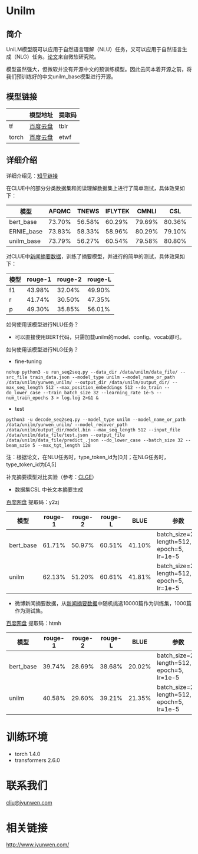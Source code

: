 # Unilm
## 简介
UniLM模型既可以应用于自然语言理解（NLU）任务，又可以应用于自然语言生成（NLG）任务。[论文](https://arxiv.org/abs/1905.03197)来自微软研究院。

模型虽然强大，但微软并没有开源中文的预训练模型。因此云问本着开源之前，将我们预训练好的中文unilm_base模型进行开源。
## 模型链接
| | 模型地址  | 提取码 |
| ------------- | ------------- | ------------- |
| tf | [百度云盘](https://pan.baidu.com/s/1HgxIkBl5Yfwrzs1K1B6NFA)  | tblr |
| torch | [百度云盘](https://pan.baidu.com/s/1DHJGOFJ5cce5N5g4aBDiMQ) | etwf |
## 详细介绍
详细介绍见：[知乎链接](https://zhuanlan.zhihu.com/p/163483660)

在CLUE中的部分分类数据集和阅读理解数据集上进行了简单测试，具体效果如下：

| 模型  | AFQMC | TNEWS | IFLYTEK | CMNLI | CSL | CMRC2018 | AVG |
| ------------- | ------------- | ------------- | ------------- | ------------- | ------------- | ------------- | ------------- |
| bert_base | 73.70% | 56.58% | 60.29% | 79.69% | 80.36% | 71.60% | 70.37% |
| ERNIE_base | 73.83% | 58.33% | 58.96% | 80.29% | 79.10% | 74.70% | 70.87% |
| unilm_base | 73.79% | 56.27% | 60.54% | 79.58% | 80.80% | 73.30% | 70.71% |


对CLUE中[新闻摘要数据](https://www.cluebenchmarks.com/dataSet_search_modify.html?keywords=%E6%96%87%E6%9C%AC%E6%91%98%E8%A6%81)，训练了摘要模型，并进行的简单的测试，具体效果如下：

| 模型  | rouge-1 | rouge-2 | rouge-L |
| ------------- | ------------- | ------------- | ------------- |
| f1 | 43.98% | 32.04% | 49.90% |
| r | 41.74% | 30.50% | 47.35% |
| p | 49.30% | 35.85% | 56.01% |

如何使用该模型进行NLU任务？
* 可以直接使用BERT代码，只需加载unilm的model、config、vocab即可。

如何使用该模型进行NLG任务？
* fine-tuning
~~~
nohup python3 -u run_seq2seq.py --data_dir /data/unilm/data_file/ --src_file train_data.json --model_type unilm --model_name_or_path /data/unilm/yunwen_unilm/ --output_dir /data/unilm/output_dir/ --max_seq_length 512 --max_position_embeddings 512 --do_train --do_lower_case --train_batch_size 32 --learning_rate 1e-5 --num_train_epochs 3 > log.log 2>&1 &
~~~
* test
~~~
python3 -u decode_seq2seq.py --model_type unilm --model_name_or_path /data/unilm/yunwen_unilm/ --model_recover_path /data/unilm/output_dir/model.bin --max_seq_length 512 --input_file /data/unilm/data_file/test.json --output_file /data/unilm/data_file/predict_.json --do_lower_case --batch_size 32 --beam_szie 5 --max_tgt_length 128
~~~

注：根据论文，在NLU任务时，type_token_id为[0,1]；在NLG任务时，type_token_id为[4,5]

补充摘要模型对比实验（参考：[CLGE](https://github.com/CLUEbenchmark/CLGE)）
* 数据集CSL 中长文本摘要生成

[百度网盘](https://pan.baidu.com/s/1-KfE5oXMJE8Ia2npNxj9fw) 提取码：y2zj

| 模型  | rouge-1 | rouge-2 | rouge-L | BLUE | 参数 |
| ------------- | ------------- | ------------- | ------------- |  ------------- |  ------------- |
| bert_base | 61.71% | 50.97% | 60.51% | 41.10% | batch_size=24, length=512, epoch=5, lr=1e-5 |
| unilm | 62.13% | 51.20% | 60.61% | 41.81% |  batch_size=24, length=512, epoch=5, lr=1e-5  |


* 微博新闻摘要数据，从[新闻摘要数据](https://www.cluebenchmarks.com/dataSet_search_modify.html?keywords=%E6%96%87%E6%9C%AC%E6%91%98%E8%A6%81)中随机挑选10000篇作为训练集，1000篇作为测试集。

[百度网盘](https://pan.baidu.com/s/1Vl6Qb7eOEc64oygsC_ec8Q) 提取码：htmh

| 模型  | rouge-1 | rouge-2 | rouge-L | BLUE | 参数 |
| ------------- | ------------- | ------------- | ------------- |  ------------- |  ------------- |
| bert_base | 39.74% | 28.69% | 38.68% | 20.02% | batch_size=24, length=512, epoch=5, lr=1e-5 |
| unilm | 40.58% | 29.60% | 39.21% | 21.35% |  batch_size=24, length=512, epoch=5, lr=1e-5  |

# 训练环境
* torch 1.4.0
* transformers 2.6.0

# 联系我们
cliu@iyunwen.com

# 相关链接
http://www.iyunwen.com/